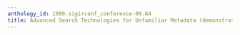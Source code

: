 ```yaml
---
anthology_id: 1999.sigirconf_conference-99.64
title: Advanced Search Technologies for Unfamiliar Metadata (demonstration abstract)
---
```

